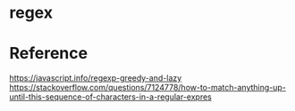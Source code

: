 # regex

# Reference
https://javascript.info/regexp-greedy-and-lazy
https://stackoverflow.com/questions/7124778/how-to-match-anything-up-until-this-sequence-of-characters-in-a-regular-expres
